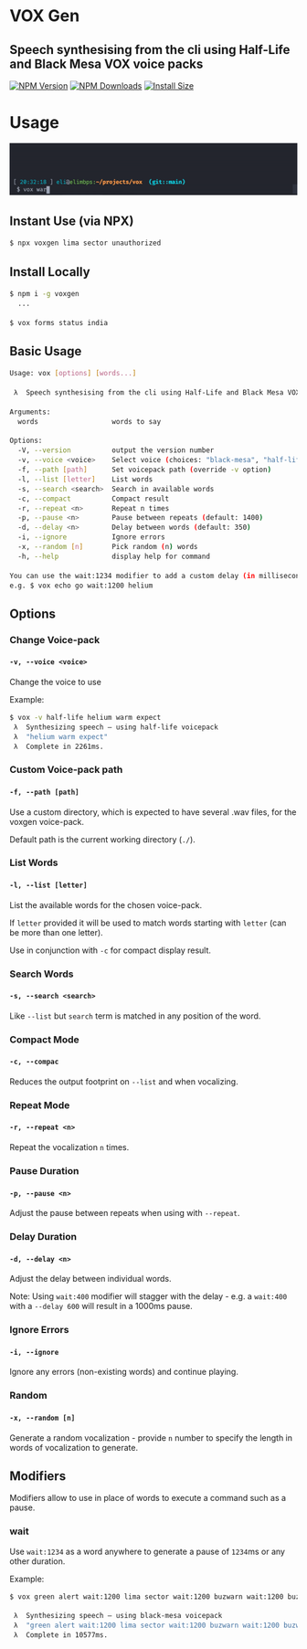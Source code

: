 # VOX Gen

## Speech synthesising from the cli using Half-Life and Black Mesa VOX voice packs

[![NPM Version](http://img.shields.io/npm/v/voxgen.svg?style=flat)](https://www.npmjs.org/package/voxgen)
[![NPM Downloads](https://img.shields.io/npm/dm/voxgen.svg?style=flat)](https://npmcharts.com/compare/voxgen?minimal=true)
[![Install Size](https://packagephobia.now.sh/badge?p=voxgen)](https://packagephobia.now.sh/result?p=voxgen)

# Usage

![Example Usage](https://raw.githubusercontent.com/elis/voxgen/main/assets/img/voxgif.gif)

## Instant Use (via NPX)

```bash
$ npx voxgen lima sector unauthorized
```

## Install Locally

```bash
$ npm i -g voxgen
  ...

$ vox forms status india
```

## Basic Usage

```bash
Usage: vox [options] [words...]

 λ  Speech synthesising from the cli using Half-Life and Black Mesa VOX voice packs

Arguments:
  words                  words to say

Options:
  -V, --version          output the version number
  -v, --voice <voice>    Select voice (choices: "black-mesa", "half-life", default: "black-mesa")
  -f, --path [path]      Set voicepack path (override -v option)
  -l, --list [letter]    List words
  -s, --search <search>  Search in available words
  -c, --compact          Compact result
  -r, --repeat <n>       Repeat n times
  -p, --pause <n>        Pause between repeats (default: 1400)
  -d, --delay <n>        Delay between words (default: 350)
  -i, --ignore           Ignore errors
  -x, --random [n]       Pick random (n) words
  -h, --help             display help for command

You can use the wait:1234 modifier to add a custom delay (in milliseconds) between specific words.
e.g. $ vox echo go wait:1200 helium
```

## Options

### Change Voice-pack 
#### `-v, --voice <voice>`

Change the voice to use

Example:

```bash
$ vox -v half-life helium warm expect
 λ  Synthesizing speech — using half-life voicepack
 λ  "helium warm expect"
 λ  Complete in 2261ms.
```


### Custom Voice-pack path
#### `-f, --path [path]`

Use a custom directory, which is expected to have several .wav files, for the voxgen voice-pack.

Default path is the current working directory (`./`).


### List Words
#### `-l, --list [letter]`

List the available words for the chosen voice-pack.

If `letter` provided it will be used to match words starting with `letter` (can be more than one letter).

Use in conjunction with `-c` for compact display result.


### Search Words
#### `-s, --search <search>`

Like `--list` but `search` term is matched in any position of the word.


### Compact Mode
#### `-c, --compac`

Reduces the output footprint on `--list` and when vocalizing.


### Repeat Mode
#### `-r, --repeat <n>`

Repeat the vocalization `n` times.


### Pause Duration
#### `-p, --pause <n>`

Adjust the pause between repeats when using with `--repeat`.


### Delay Duration
#### `-d, --delay <n>`

Adjust the delay between individual words.

Note: Using `wait:400` modifier will stagger with the delay - e.g. a `wait:400` with a `--delay 600` will result in a 1000ms pause.


### Ignore Errors
#### `-i, --ignore`

Ignore any errors (non-existing words) and continue playing.


### Random
#### `-x, --random [n]`

Generate a random vocalization - provide `n` number to specify the length in words of vocalization to generate.


## Modifiers

Modifiers allow to use in place of words to execute a command such as a pause.

### wait

Use `wait:1234` as a word anywhere to generate a pause of `1234`ms or any other duration.

Example:

```bash
$ vox green alert wait:1200 lima sector wait:1200 buzwarn wait:1200 buzwarn

 λ  Synthesizing speech — using black-mesa voicepack
 λ  "green alert wait:1200 lima sector wait:1200 buzwarn wait:1200 buzwarn"
 λ  Complete in 10577ms.

```






